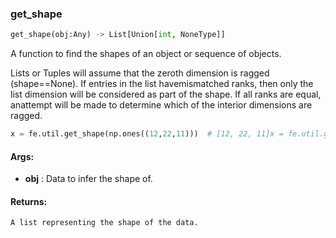 

### get_shape
```python
get_shape(obj:Any) -> List[Union[int, NoneType]]
```
A function to find the shapes of an object or sequence of objects.

Lists or Tuples will assume that the zeroth dimension is ragged (shape==None). If entries in the list havemismatched ranks, then only the list dimension will be considered as part of the shape. If all ranks are equal, anattempt will be made to determine which of the interior dimensions are ragged.


```python
x = fe.util.get_shape(np.ones((12,22,11)))  # [12, 22, 11]x = fe.util.get_shape([np.ones((12,22,11)), np.ones((18, 5))])  # [None]x = fe.util.get_shape([np.ones((12,22,11)), np.ones((18, 5, 4))])  # [None, None, None, None]x = fe.util.get_shape([np.ones((12,22,11)), np.ones((12, 22, 4))])  # [None, 12, 22, None]x = fe.util.get_shape({"a": np.ones((12,22,11))})  # []
```




#### Args:

* **obj** :  Data to infer the shape of.

#### Returns:
    A list representing the shape of the data.